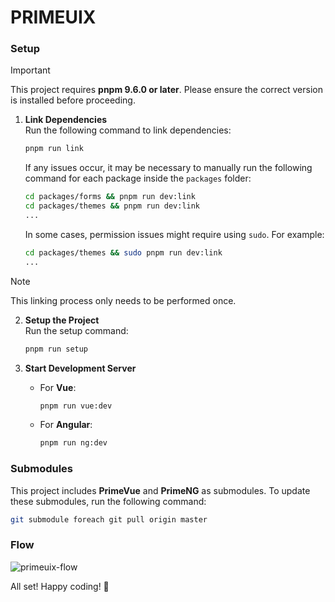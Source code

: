 # PRIMEUIX

### Setup

> [!IMPORTANT]
> This project requires **pnpm 9.6.0 or later**. Please ensure the correct version is installed before proceeding.

1. **Link Dependencies**  
   Run the following command to link dependencies:

   ```sh
   pnpm run link
   ```

   If any issues occur, it may be necessary to manually run the following command for each package inside the `packages` folder:

   ```sh
   cd packages/forms && pnpm run dev:link
   cd packages/themes && pnpm run dev:link
   ...
   ```

   In some cases, permission issues might require using `sudo`. For example:

   ```sh
   cd packages/themes && sudo pnpm run dev:link
   ...
   ```
> [!NOTE]
> This linking process only needs to be performed once.

2. **Setup the Project**  
   Run the setup command:

   ```sh
   pnpm run setup
   ```

3. **Start Development Server**  
   - For **Vue**:

     ```sh
     pnpm run vue:dev
     ```

   - For **Angular**:

     ```sh
     pnpm run ng:dev
     ```

### Submodules

This project includes **PrimeVue** and **PrimeNG** as submodules. To update these submodules, run the following command:

   ```sh
   git submodule foreach git pull origin master
   ```

### Flow
![primeuix-flow](https://github.com/user-attachments/assets/8f01d968-8a89-4420-aefd-afffff9f25b2)

All set! Happy coding! 🚀
